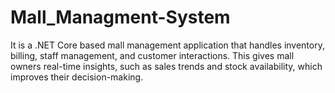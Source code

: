 # Mall_Managment-System
It is a .NET Core based mall management application that handles inventory, billing, staff management, and customer interactions. This gives mall owners real-time insights, such as sales trends and stock availability, which improves their decision-making.
